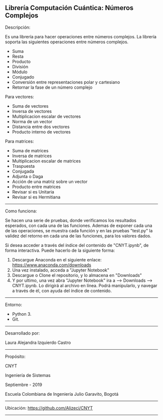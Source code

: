 
Librería Computación Cuántica: Números Complejos
-----------------------------------------
Descripción:

Es una librería para hacer operaciones entre números complejos.
La librería soporta las siguientes operaciones entre números complejos.
- Suma
- Resta
- Producto
- División
- Módulo
- Conjugado
- Conversión entre representaciones polar y cartesiano
- Retornar la fase de un número complejo

Para vectores:
- Suma de vectores
- Inversa de vectores
- Multiplicacion escalar de vectores
- Norma de un vector
- Distancia entre dos vectores
- Producto interno de vectores

Para matrices:
- Suma de matrices
- Inversa de matrices
- Multiplicacion escalar de matrices
- Traspuesta
- Conjugada
- Adjunta o Daga
- Acción de una matriz sobre un vector
- Producto entre matrices
- Revisar si es Unitaria
- Revisar si es Hermitiana

-----------------------------------------
Como funciona:

Se hacen una serie de pruebas, donde verificamos los resultados esperados, con cada una de las funciones.
Ademas de exponer cada una de las operaciones, se muestra cada función y en las pruebas "test.py" la validez del retorno en cada una de las funciones, para los valores dados.

Si desea acceder a través del índice del contenido de "CNYT.ipynb", de forma interactiva. Puede hacerlo de la siguiente forma:

1. Descargue Anaconda en el siguiente enlace: https://www.anaconda.com/downloads
2. Una vez instalado, acceda a "Jupyter Notebook"
3. Descargue o Clone el repositorio, y lo almacena en "Downloads"
4. Y por ultimo, una vez abra "Jupyter Notebook" ira a --> Downloads --> CNYT.ipynb. Lo dirigirá al archivo en línea. Podrá manipularlo, y navegar a través de él, con ayuda del índice de contenido.

-----------------------------------------
Entorno:

- Python 3.
- Git.
-----------------------------------------
Desarrollado por:

Laura Alejandra Izquierdo Castro

-----------------------------------------
Propósito:

CNYT

Ingeniería de Sistemas

Septiembre - 2019

Escuela Colombiana de Ingeniería Julio Garavito, Bogotá

-----------------------------------------
Ubicación: https://github.com/Alizeci/CNYT

-----------------------------------------
